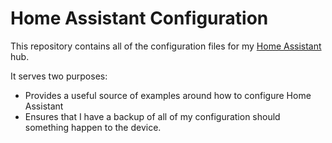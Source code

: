 # Home Assistant Configuration
This repository contains all of the configuration files for my [Home Assistant](https://www.home-assistant.io/) hub.

It serves two purposes:
* Provides a useful source of examples around how to configure Home Assistant
* Ensures that I have a backup of all of my configuration should something happen to the device.
